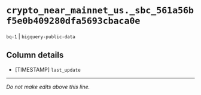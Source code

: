 # `crypto_near_mainnet_us._sbc_561a56bf5e0b409280dfa5693cbaca0e`
`bq-1` | `bigquery-public-data`

## Column details
* [TIMESTAMP] `last_update`

-------------------------------------------------------------------------------
*Do not make edits above this line.*
